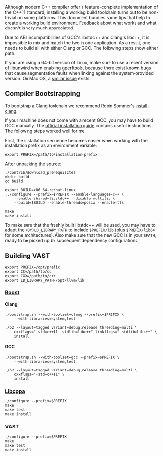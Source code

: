 Although modern C++ compiler offer a feature-complete implementation of the
C++11 standard, installing a working build toolchain turns out to be
non-trivial on some platforms. This document bundles some tips that help to
create a working build environment. Feedback about what works and what doesn't
is very much appreciated.

Due to ABI incompatibilities of GCC's libstdc++ and Clang's libc++, it is
impossible to mix and match the two in one application. As a result, one needs
to build all with either Clang or GCC. The following steps show either path.

If you are using a 64-bit version of Linux, make sure to use a recent version
of [libunwind](http://www.nongnu.org/libunwind/index.html) when enabling
[gperftools](http://code.google.com/p/gperftools/), because there exist
[known](http://code.google.com/p/gperftools/issues/detail?id=66)
[bugs](https://code.google.com/p/gperftools/source/browse/README) that
cause segmentation faults when linking against the system-provided version. On
Mac OS, a [similar issue](https://code.google.com/p/gperftools/issues/detail?id=413) exists.


## Compiler Bootstrapping

To bootstrap a Clang toolchain  we recommend Robin Sommer's
[install-clang](https://github.com/rsmmr/install-clang).

If your machine does not come with a recent GCC, you may have to build GCC
manually. The [official installation
guide](http://gcc.gnu.org/wiki/InstallingGCC) contains useful instructions. The
following steps worked well for me.

First, the installation sequence becomes easier when working with the
installation prefix as an environment variable:

    export PREFIX=/path/to/installation-prefix

After unpacking the source:

    ./contrib/download_prerequisites
    mkdir build
    cd build

    export BUILD=x86_64-redhat-linux
    ../configure --prefix=$PREFIX --enable-languages=c++ \
        --enable-shared=libstdc++ --disable-multilib \
        --build=$BUILD --enable-threads=posix --enable-tls 

    make
    make install

To make sure that the freshly built libstdc++ will be used, you may have to
adapt the `(DY)LD_LIBRARY_PATH` to include `$PREFIX/lib` (plus `$PREFIX/lib64`
for some architectures). Also make sure that the new GCC is in your `$PATH`,
ready to be picked up by subsequent dependency configurations.


## Building VAST

    export PREFIX=/opt/prefix
    export CC=/path/to/cc
    export CXX=/path/to/c++
    export LD_LIBRARY_PATH=/opt/llvm/lib

### [Boost](http://www.boost.org)

#### Clang

    ./bootstrap.sh --with-toolset=clang --prefix=$PREFIX \
        --with-libraries=system,test
    
    ./b2 --layout=tagged variant=debug,release threading=multi \
        cxxflags="-std=c++11 -stdlib=libc++" linkflags="-stdlib=libc++" \
        install

#### GCC

    ./bootstrap.sh --with-toolset=gcc --prefix=$PREFIX \
        --with-libraries=system,test
    
    ./b2 --layout=tagged variant=debug,release threading=multi \
        cxxflags="-std=c++11" \
        install

### [Libcppa](https://github.com/Neverlord/libcppa)

    ./configure --prefix=$PREFIX
    make
    make test
    make install

### VAST

    ./configure --prefix=$PREFIX
    make
    make test
    make install
